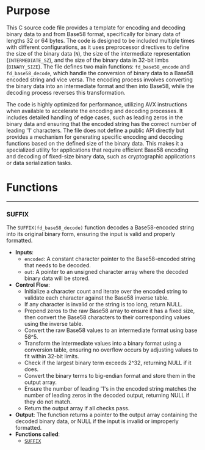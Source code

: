 # Purpose
This C source code file provides a template for encoding and decoding binary data to and from Base58 format, specifically for binary data of lengths 32 or 64 bytes. The code is designed to be included multiple times with different configurations, as it uses preprocessor directives to define the size of the binary data (`N`), the size of the intermediate representation (`INTERMEDIATE_SZ`), and the size of the binary data in 32-bit limbs (`BINARY_SIZE`). The file defines two main functions: `fd_base58_encode` and `fd_base58_decode`, which handle the conversion of binary data to a Base58 encoded string and vice versa. The encoding process involves converting the binary data into an intermediate format and then into Base58, while the decoding process reverses this transformation.

The code is highly optimized for performance, utilizing AVX instructions when available to accelerate the encoding and decoding processes. It includes detailed handling of edge cases, such as leading zeros in the binary data and ensuring that the encoded string has the correct number of leading '1' characters. The file does not define a public API directly but provides a mechanism for generating specific encoding and decoding functions based on the defined size of the binary data. This makes it a specialized utility for applications that require efficient Base58 encoding and decoding of fixed-size binary data, such as cryptographic applications or data serialization tasks.
# Functions

---
### SUFFIX<!-- {{#callable:SUFFIX}} -->
The `SUFFIX(fd_base58_decode)` function decodes a Base58-encoded string into its original binary form, ensuring the input is valid and properly formatted.
- **Inputs**:
    - `encoded`: A constant character pointer to the Base58-encoded string that needs to be decoded.
    - `out`: A pointer to an unsigned character array where the decoded binary data will be stored.
- **Control Flow**:
    - Initialize a character count and iterate over the encoded string to validate each character against the Base58 inverse table.
    - If any character is invalid or the string is too long, return NULL.
    - Prepend zeros to the raw Base58 array to ensure it has a fixed size, then convert the Base58 characters to their corresponding values using the inverse table.
    - Convert the raw Base58 values to an intermediate format using base 58^5.
    - Transform the intermediate values into a binary format using a conversion table, ensuring no overflow occurs by adjusting values to fit within 32-bit limits.
    - Check if the largest binary term exceeds 2^32, returning NULL if it does.
    - Convert the binary terms to big-endian format and store them in the output array.
    - Ensure the number of leading '1's in the encoded string matches the number of leading zeros in the decoded output, returning NULL if they do not match.
    - Return the output array if all checks pass.
- **Output**: The function returns a pointer to the output array containing the decoded binary data, or NULL if the input is invalid or improperly formatted.
- **Functions called**:
    - [`SUFFIX`](#SUFFIX)


